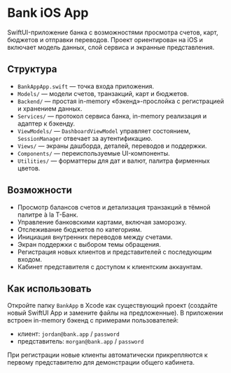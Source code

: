 # Bank iOS App

SwiftUI-приложение банка с возможностями просмотра счетов, карт, бюджетов и отправки переводов. Проект ориентирован на iOS и включает модель данных, слой сервиса и экранные представления.

## Структура
- `BankAppApp.swift` — точка входа приложения.
- `Models/` — модели счетов, транзакций, карт и бюджетов.
- `Backend/` — простая in-memory «бэкенд»-прослойка с регистрацией и хранением данных.
- `Services/` — протокол сервиса банка, in-memory реализация и адаптер к бэкенду.
- `ViewModels/` — `DashboardViewModel` управляет состоянием, `SessionManager` отвечает за аутентификацию.
- `Views/` — экраны дашборда, деталей, переводов и поддержки.
- `Components/` — переиспользуемые UI-компоненты.
- `Utilities/` — форматтеры для дат и валют, палитра фирменных цветов.

## Возможности
- Просмотр балансов счетов и детализация транзакций в тёмной палитре à la Т-Банк.
- Управление банковскими картами, включая заморозку.
- Отслеживание бюджетов по категориям.
- Инициация внутренних переводов между счетами.
- Экран поддержки с выбором темы обращения.
- Регистрация новых клиентов и представителей с последующим входом.
- Кабинет представителя с доступом к клиентским аккаунтам.

## Как использовать
Откройте папку `BankApp` в Xcode как существующий проект (создайте новый SwiftUI App и замените файлы на предложенные). В приложении встроен in-memory бэкенд с примерами пользователей:

- клиент: `jordan@bank.app` / `password`
- представитель: `morgan@bank.app` / `password`

При регистрации новые клиенты автоматически прикрепляются к первому представителю для демонстрации общего кабинета.
